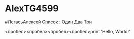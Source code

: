 # AlexTG4599
#ЛегасьАлексей
Список :
Один
Два
Три

<пробел><пробел><пробел><пробел>print 'Hello, World!'

